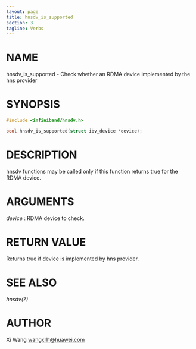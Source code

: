 ```yaml
---
layout: page
title: hnsdv_is_supported
section: 3
tagline: Verbs
---
```


# NAME

hnsdv_is_supported - Check whether an RDMA device implemented by the hns provider

# SYNOPSIS

```c
#include <infiniband/hnsdv.h>

bool hnsdv_is_supported(struct ibv_device *device);
```

# DESCRIPTION

hnsdv functions may be called only if this function returns true for the RDMA device.

# ARGUMENTS

*device*
:	RDMA device to check.

# RETURN VALUE

Returns true if device is implemented by hns provider.

# SEE ALSO

*hnsdv(7)*

# AUTHOR

Xi Wang <wangxi11@huawei.com>
